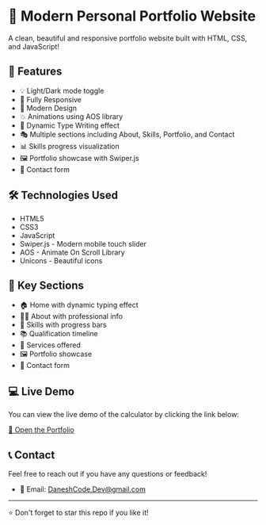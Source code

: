 # 🌟 Modern Personal Portfolio Website

A clean, beautiful and responsive portfolio website built with HTML, CSS, and JavaScript!

## 🚀 Features

- 💡 Light/Dark mode toggle
- 📱 Fully Responsive
- 🎨 Modern Design
- 💥 Animations using AOS library
- 🔄 Dynamic Type Writing effect
- 🎭 Multiple sections including About, Skills, Portfolio, and Contact
- 📊 Skills progress visualization
- 🖼️ Portfolio showcase with Swiper.js
- 📝 Contact form

## 🛠️ Technologies Used

- HTML5
- CSS3
- JavaScript
- Swiper.js - Modern mobile touch slider
- AOS - Animate On Scroll Library
- Unicons - Beautiful icons

## 📌 Key Sections

- 🏠 Home with dynamic typing effect
- 👨‍💼 About with professional info
- 🎯 Skills with progress bars
- 📚 Qualification timeline
- 💼 Services offered
- 🖼️ Portfolio showcase
- 📧 Contact form

## 💻 Live Demo

You can view the live demo of the calculator by clicking the link below:

<a href="https://daneshcode.github.io/Portfolio-Website/" target="_blank">🔗 Open the Portfolio</a>

## 📞 Contact

Feel free to reach out if you have any questions or feedback!

- 📧 Email: [DaneshCode.Dev@gmail.com](mailto:DaneshCode.Dev@gmail.com)

---

⭐ Don't forget to star this repo if you like it!
